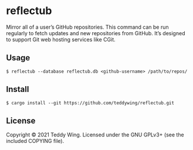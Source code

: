reflectub
=========

Mirror all of a user’s GitHub repositories. This command can be run regularly to
fetch updates and new repositories from GitHub. It’s designed to support Git web
hosting services like CGit.


## Usage

	$ reflectub --database reflectub.db <github-username> /path/to/repos/


## Install

	$ cargo install --git https://github.com/teddywing/reflectub.git


## License
Copyright © 2021 Teddy Wing. Licensed under the GNU GPLv3+ (see the included
COPYING file).
